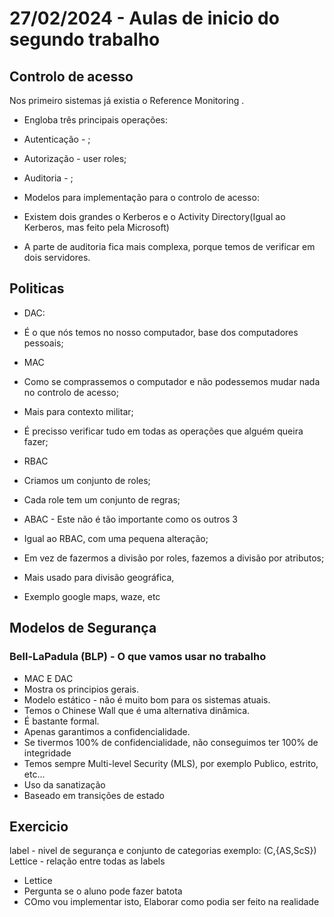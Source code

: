 # 27/02/2024 - Aulas de inicio do segundo trabalho

## Controlo de acesso
Nos primeiro sistemas já existia o Reference Monitoring .

* Engloba três principais operações:
 * Autenticação - ;
 * Autorização - user roles;
 * Auditoria - ;

* Modelos para implementação para o controlo de acesso:
 * Existem dois grandes o Kerberos e o Activity Directory(Igual ao Kerberos, mas feito pela Microsoft)
 * A parte de auditoria fica mais complexa, porque temos de verificar em dois servidores.

## Politicas

* DAC:
 * É o que nós temos no nosso computador, base dos computadores pessoais;

* MAC
 * Como se comprassemos o computador e não podessemos mudar nada no controlo de acesso;
 * Mais para contexto militar;
 * É precisso verificar tudo em todas as operações que alguém queira fazer;

* RBAC
 * Criamos um conjunto de roles;
 * Cada role tem um conjunto de regras;

* ABAC - Este não é tão importante como os outros 3
 * Igual ao RBAC, com uma pequena alteração;
 * Em vez de fazermos a divisão por roles, fazemos a divisão por atributos;
 * Mais usado para divisão geográfica,
 * Exemplo google maps, waze, etc

##  Modelos de Segurança



### Bell-LaPadula (BLP) - O que vamos usar no trabalho
* MAC E DAC
* Mostra os principios gerais.
* Modelo estático - não é muito bom para os sistemas atuais.
* Temos o Chinese Wall que é uma alternativa dinâmica.
* É bastante formal.
* Apenas garantimos a confidencialidade.
* Se tivermos 100% de confidencialidade, não conseguimos ter 100% de integridade
* Temos sempre Multi-level Security (MLS), por exemplo Publico, estrito, etc...
* Uso da sanatização
* Baseado em transições de estado

## Exercicio
label - nivel de segurança e conjunto de categorias exemplo: (C,{AS,ScS})
Lettice - relação entre todas as labels
* Lettice
* Pergunta se o aluno pode fazer batota
* COmo vou implementar isto, Elaborar como podia ser feito na realidade